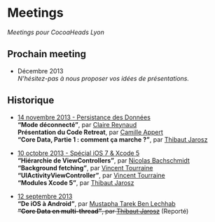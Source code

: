 # Meetings

_Meetings pour CocoaHeads Lyon_

## Prochain meeting

- Décembre 2013  
  _N’hésitez-pas à nous proposer vos idées de présentations._


## Historique

 - [14 novembre 2013 - Persistance des Données](https://github.com/CocoaHeadsLyon/meetings/tree/master/2013-11)  
  **“Mode déconnecté”**, par [Claire Reynaud](https://www.twitter.com/ClaireReynaud)  
  **Présentation du Code Retreat**, par [Camille Appert](http://cappert.com)  
  **“Core Data, Partie 1 : comment ça marche ?”**, par [Thibaut Jarosz](https://twitter.com/ThibautJarosz)  

 - [10 octobre 2013 - Spécial iOS 7 & Xcode 5](https://github.com/CocoaHeadsLyon/meetings/tree/master/2013-10)  
  **“Hiérarchie de ViewControllers”**, par [Nicolas Bachschmidt](https://www.twitter.com/baarde)  
  **“Background fetching”**, par [Vincent Tourraine](https://www.twitter.com/vtourraine)  
  **“UIActivityViewController”**, par [Vincent Tourraine](https://www.twitter.com/vtourraine)  
  **“Modules Xcode 5”**, par [Thibaut Jarosz](https://twitter.com/thibautjarosz)  

 - [12 septembre 2013](https://github.com/CocoaHeadsLyon/meetings/tree/master/2013-09)  
   **“De iOS à Android”**, par [Mustapha Tarek Ben Lechhab](https://www.twitter.com/nsdeveloppeur)  
   ~~**“Core Data en multi-thread”**,  par [Thibaut Jarosz](https://www.twitter.com/thibautjarosz)~~ (Reporté)
